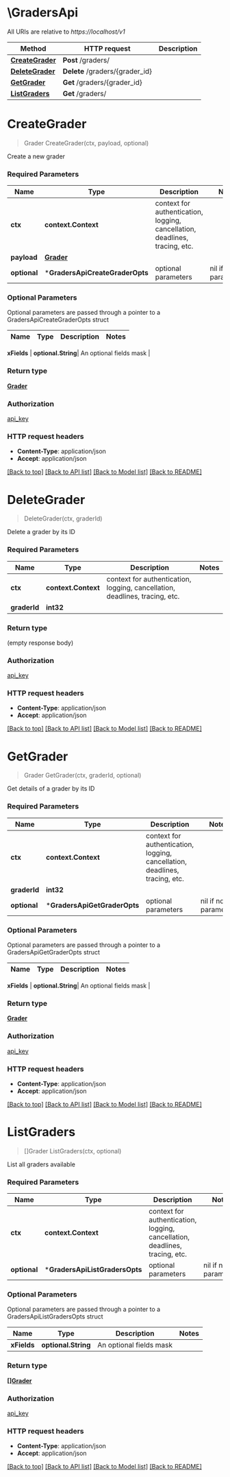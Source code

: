 # \GradersApi

All URIs are relative to *https://localhost/v1*

Method | HTTP request | Description
------------- | ------------- | -------------
[**CreateGrader**](GradersApi.md#CreateGrader) | **Post** /graders/ | 
[**DeleteGrader**](GradersApi.md#DeleteGrader) | **Delete** /graders/{grader_id} | 
[**GetGrader**](GradersApi.md#GetGrader) | **Get** /graders/{grader_id} | 
[**ListGraders**](GradersApi.md#ListGraders) | **Get** /graders/ | 


# **CreateGrader**
> Grader CreateGrader(ctx, payload, optional)


Create a new grader

### Required Parameters

Name | Type | Description  | Notes
------------- | ------------- | ------------- | -------------
 **ctx** | **context.Context** | context for authentication, logging, cancellation, deadlines, tracing, etc.
  **payload** | [**Grader**](Grader.md)|  | 
 **optional** | ***GradersApiCreateGraderOpts** | optional parameters | nil if no parameters

### Optional Parameters
Optional parameters are passed through a pointer to a GradersApiCreateGraderOpts struct

Name | Type | Description  | Notes
------------- | ------------- | ------------- | -------------

 **xFields** | **optional.String**| An optional fields mask | 

### Return type

[**Grader**](Grader.md)

### Authorization

[api_key](../README.md#api_key)

### HTTP request headers

 - **Content-Type**: application/json
 - **Accept**: application/json

[[Back to top]](#) [[Back to API list]](../README.md#documentation-for-api-endpoints) [[Back to Model list]](../README.md#documentation-for-models) [[Back to README]](../README.md)

# **DeleteGrader**
> DeleteGrader(ctx, graderId)


Delete a grader by its ID

### Required Parameters

Name | Type | Description  | Notes
------------- | ------------- | ------------- | -------------
 **ctx** | **context.Context** | context for authentication, logging, cancellation, deadlines, tracing, etc.
  **graderId** | **int32**|  | 

### Return type

 (empty response body)

### Authorization

[api_key](../README.md#api_key)

### HTTP request headers

 - **Content-Type**: application/json
 - **Accept**: application/json

[[Back to top]](#) [[Back to API list]](../README.md#documentation-for-api-endpoints) [[Back to Model list]](../README.md#documentation-for-models) [[Back to README]](../README.md)

# **GetGrader**
> Grader GetGrader(ctx, graderId, optional)


Get details of a grader by its ID

### Required Parameters

Name | Type | Description  | Notes
------------- | ------------- | ------------- | -------------
 **ctx** | **context.Context** | context for authentication, logging, cancellation, deadlines, tracing, etc.
  **graderId** | **int32**|  | 
 **optional** | ***GradersApiGetGraderOpts** | optional parameters | nil if no parameters

### Optional Parameters
Optional parameters are passed through a pointer to a GradersApiGetGraderOpts struct

Name | Type | Description  | Notes
------------- | ------------- | ------------- | -------------

 **xFields** | **optional.String**| An optional fields mask | 

### Return type

[**Grader**](Grader.md)

### Authorization

[api_key](../README.md#api_key)

### HTTP request headers

 - **Content-Type**: application/json
 - **Accept**: application/json

[[Back to top]](#) [[Back to API list]](../README.md#documentation-for-api-endpoints) [[Back to Model list]](../README.md#documentation-for-models) [[Back to README]](../README.md)

# **ListGraders**
> []Grader ListGraders(ctx, optional)


List all graders available

### Required Parameters

Name | Type | Description  | Notes
------------- | ------------- | ------------- | -------------
 **ctx** | **context.Context** | context for authentication, logging, cancellation, deadlines, tracing, etc.
 **optional** | ***GradersApiListGradersOpts** | optional parameters | nil if no parameters

### Optional Parameters
Optional parameters are passed through a pointer to a GradersApiListGradersOpts struct

Name | Type | Description  | Notes
------------- | ------------- | ------------- | -------------
 **xFields** | **optional.String**| An optional fields mask | 

### Return type

[**[]Grader**](Grader.md)

### Authorization

[api_key](../README.md#api_key)

### HTTP request headers

 - **Content-Type**: application/json
 - **Accept**: application/json

[[Back to top]](#) [[Back to API list]](../README.md#documentation-for-api-endpoints) [[Back to Model list]](../README.md#documentation-for-models) [[Back to README]](../README.md)

